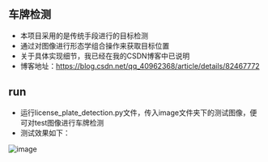 ## 车牌检测
- 本项目采用的是传统手段进行的目标检测
- 通过对图像进行形态学组合操作来获取目标位置
- 关于具体实现细节，我已经在我的CSDN博客中已说明
- 博客地址：https://blog.csdn.net/qq_40962368/article/details/82467772

## run
- 运行license_plate_detection.py文件，传入image文件夹下的测试图像，便可对test图像进行车牌检测
- 测试效果如下：

![image](./image/)